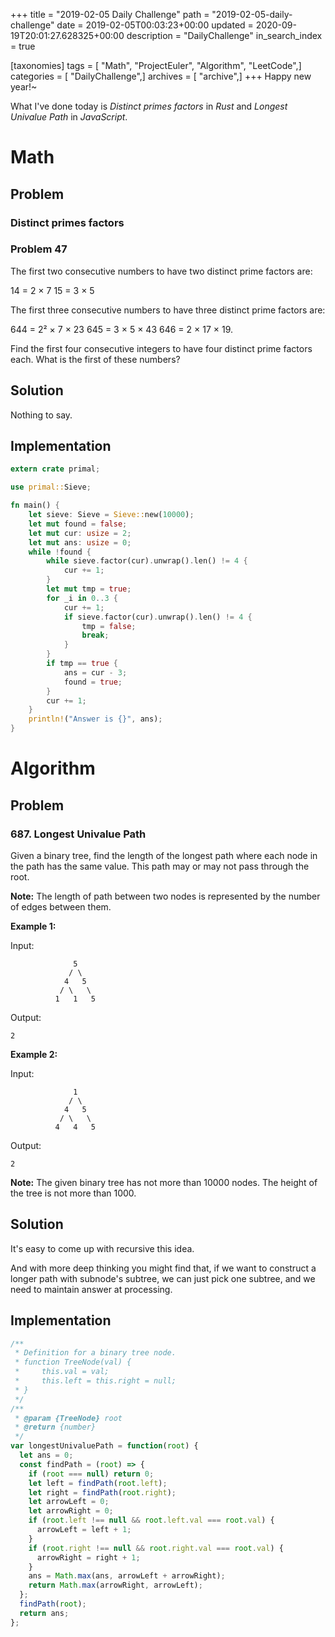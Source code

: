 +++
title = "2019-02-05 Daily Challenge"
path = "2019-02-05-daily-challenge"
date = 2019-02-05T00:03:23+00:00
updated = 2020-09-19T20:01:27.628325+00:00
description = "DailyChallenge"
in_search_index = true

[taxonomies]
tags = [ "Math", "ProjectEuler", "Algorithm", "LeetCode",]
categories = [ "DailyChallenge",]
archives = [ "archive",]
+++
Happy new year!~

What I've done today is *Distinct primes factors* in *Rust* and *Longest Univalue Path* in *JavaScript*.

<!--more-->

# Math

## Problem

### Distinct primes factors

### Problem 47

The first two consecutive numbers to have two distinct prime factors are:

14 = 2 × 7
15 = 3 × 5

The first three consecutive numbers to have three distinct prime factors are:

644 = 2² × 7 × 23
645 = 3 × 5 × 43
646 = 2 × 17 × 19.

Find the first four consecutive integers to have four distinct prime factors each. What is the first of these numbers?

## Solution

Nothing to say.

## Implementation

```rust
extern crate primal;

use primal::Sieve;

fn main() {
    let sieve: Sieve = Sieve::new(10000);
    let mut found = false;
    let mut cur: usize = 2;
    let mut ans: usize = 0;
    while !found {
        while sieve.factor(cur).unwrap().len() != 4 {
            cur += 1;
        }
        let mut tmp = true;
        for _i in 0..3 {
            cur += 1;
            if sieve.factor(cur).unwrap().len() != 4 {
                tmp = false;
                break;
            }
        }
        if tmp == true {
            ans = cur - 3;
            found = true;
        }
        cur += 1;
    } 
    println!("Answer is {}", ans);
}
```

# Algorithm

## Problem

### 687. Longest Univalue Path

Given a binary tree, find the length of the longest path where each node in the path has the same value. This path may or may not pass through the root.

**Note:** The length of path between two nodes is represented by the number of edges between them.

**Example 1:**

Input:

```
              5
             / \
            4   5
           / \   \
          1   1   5
```



Output:

```
2
```



**Example 2:**

Input:

```
              1
             / \
            4   5
           / \   \
          4   4   5
```



Output:

```
2
```



**Note:** The given binary tree has not more than 10000 nodes. The height of the tree is not more than 1000.

## Solution

It's easy to come up with recursive this idea.

And with more deep thinking you might find that, if we want to construct a longer path with subnode's subtree, we can just pick one subtree, and we need to maintain answer at processing.

## Implementation

```js
/**
 * Definition for a binary tree node.
 * function TreeNode(val) {
 *     this.val = val;
 *     this.left = this.right = null;
 * }
 */
/**
 * @param {TreeNode} root
 * @return {number}
 */
var longestUnivaluePath = function(root) {
  let ans = 0;
  const findPath = (root) => {
    if (root === null) return 0;
    let left = findPath(root.left);
    let right = findPath(root.right);
    let arrowLeft = 0;
    let arrowRight = 0;
    if (root.left !== null && root.left.val === root.val) {
      arrowLeft = left + 1;
    }
    if (root.right !== null && root.right.val === root.val) {
      arrowRight = right + 1;
    }
    ans = Math.max(ans, arrowLeft + arrowRight);
    return Math.max(arrowRight, arrowLeft);
  };
  findPath(root);
  return ans;
};
```